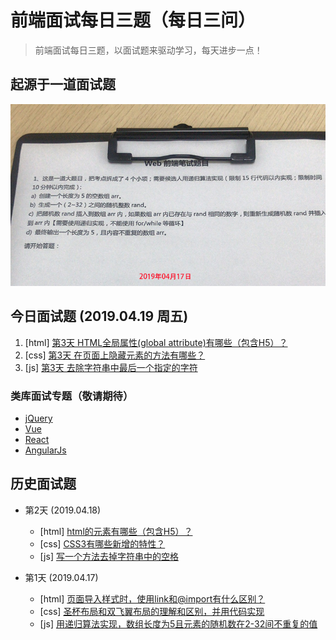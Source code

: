 # 前端面试每日三题（每日三问）

> 前端面试每日三题，以面试题来驱动学习，每天进步一点！

## 起源于一道面试题
![起源图](resource/images/begin.jpg)

## 今日面试题 (2019.04.19 周五)
1. [html] [第3天 HTML全局属性(global attribute)有哪些（包含H5）？](https://github.com/haizhilin2013/interview/issues/7)
2. [css] [第3天 在页面上隐藏元素的方法有哪些？](https://github.com/haizhilin2013/interview/issues/8)
3. [js] [第3天 去除字符串中最后一个指定的字符](https://github.com/haizhilin2013/interview/issues/9)

### 类库面试专题（敬请期待）
- [jQuery](lib/jQuery.md)
- [Vue](lib/Vue.md)
- [React](lib/React.md)
- [AngularJs](lib/AngularJs.md)

## 历史面试题
- 第2天 (2019.04.18)
    - [html] [html的元素有哪些（包含H5）？](https://github.com/haizhilin2013/interview/issues/4)
    - [css] [CSS3有哪些新增的特性？](https://github.com/haizhilin2013/interview/issues/5)
    - [js] [写一个方法去掉字符串中的空格](https://github.com/haizhilin2013/interview/issues/6)

- 第1天 (2019.04.17)
    - [html] [页面导入样式时，使用link和@import有什么区别？](https://github.com/haizhilin2013/interview/issues/1)
    - [css] [圣杯布局和双飞翼布局的理解和区别，并用代码实现](https://github.com/haizhilin2013/interview/issues/2)
    - [js] [用递归算法实现，数组长度为5且元素的随机数在2-32间不重复的值](https://github.com/haizhilin2013/interview/issues/3)



